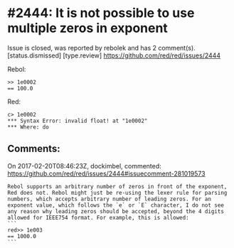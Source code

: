 
#2444: It is not possible to use multiple zeros in exponent
================================================================================
Issue is closed, was reported by rebolek and has 2 comment(s).
[status.dismissed] [type.review]
<https://github.com/red/red/issues/2444>

Rebol:

```
>> 1e0002
== 100.0
```

Red:

```
c> 1e0002
*** Syntax Error: invalid float! at "1e0002"
*** Where: do
```


Comments:
--------------------------------------------------------------------------------

On 2017-02-20T08:46:23Z, dockimbel, commented:
<https://github.com/red/red/issues/2444#issuecomment-281019573>

    Rebol supports an arbitrary number of zeros in front of the exponent, Red does not. Rebol might just be re-using the lexer rule for parsing numbers, which accepts arbitrary number of leading zeros. For an exponent value, which follows the `e` or `E` character, I do not see any reason why leading zeros should be accepted, beyond the 4 digits allowed for IEEE754 format. For example, this is allowed:
    ```
    red>> 1e003
    == 1000.0
    ```

